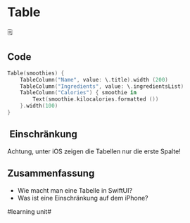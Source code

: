 # Table
🗒️

## Code
```swift
Table(smoothies) {
	TableColumn("Name", value: \.title).width (200)
	TableColumn("Ingredients", value: \.ingredientsList)
	TableColumn("Calories") { smoothie in
		Text(smoothie.kilocalories.formatted ())
	}.width(100)
}
```


##  Einschränkung
Achtung, unter iOS zeigen die Tabellen nur die erste Spalte!

## Zusammenfassung
- Wie macht man eine Tabelle in SwiftUI?
- Was ist eine Einschränkung auf dem iPhone?

#learning unit#